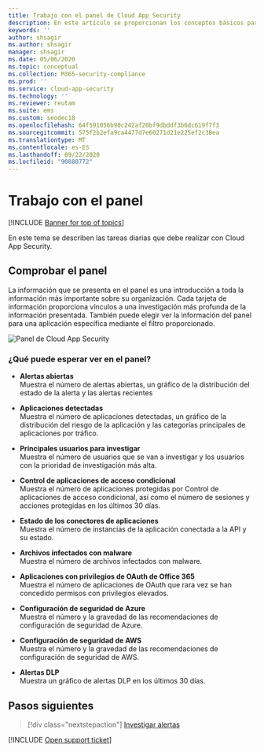 ```yaml
---
title: Trabajo con el panel de Cloud App Security
description: En este artículo se proporcionan los conceptos básicos para usar el panel de Cloud App Security.
keywords: ''
author: shsagir
ms.author: shsagir
manager: shsagir
ms.date: 05/06/2020
ms.topic: conceptual
ms.collection: M365-security-compliance
ms.prod: ''
ms.service: cloud-app-security
ms.technology: ''
ms.reviewer: reutam
ms.suite: ems
ms.custom: seodec18
ms.openlocfilehash: 64f591056b90c242af20bf9dbddf3b6dc619f7f3
ms.sourcegitcommit: 575f2b2efa9ca4477d7e60271d21e225ef2c38ea
ms.translationtype: MT
ms.contentlocale: es-ES
ms.lasthandoff: 09/22/2020
ms.locfileid: "90880772"
---
```

# <a name="working-with-the-dashboard"></a>Trabajo con el panel

[!INCLUDE [Banner for top of topics](includes/banner.md)]

En este tema se describen las tareas diarias que debe realizar con Cloud App Security.  

## <a name="check-the-dashboard"></a>Comprobar el panel

La información que se presenta en el panel es una introducción a toda la información más importante sobre su organización. Cada tarjeta de información proporciona vínculos a una investigación más profunda de la información presentada. También puede elegir ver la información del panel para una aplicación específica mediante el filtro proporcionado.

![Panel de Cloud App Security](media/dashboard-enhanced.png)

### <a name="what-can-you-expect-to-see-in-the-dashboard"></a>¿Qué puede esperar ver en el panel?

- **Alertas abiertas**  
Muestra el número de alertas abiertas, un gráfico de la distribución del estado de la alerta y las alertas recientes

- **Aplicaciones detectadas**  
Muestra el número de aplicaciones detectadas, un gráfico de la distribución del riesgo de la aplicación y las categorías principales de aplicaciones por tráfico.
- **Principales usuarios para investigar**  
Muestra el número de usuarios que se van a investigar y los usuarios con la prioridad de investigación más alta.
- **Control de aplicaciones de acceso condicional**  
Muestra el número de aplicaciones protegidas por Control de aplicaciones de acceso condicional, así como el número de sesiones y acciones protegidas en los últimos 30 días.
- **Estado de los conectores de aplicaciones**  
Muestra el número de instancias de la aplicación conectada a la API y su estado.
- **Archivos infectados con malware**  
Muestra el número de archivos infectados con malware.
- **Aplicaciones con privilegios de OAuth de Office 365**  
Muestra el número de aplicaciones de OAuth que rara vez se han concedido permisos con privilegios elevados.
- **Configuración de seguridad de Azure**  
Muestra el número y la gravedad de las recomendaciones de configuración de seguridad de Azure.
- **Configuración de seguridad de AWS**  
Muestra el número y la gravedad de las recomendaciones de configuración de seguridad de AWS.
- **Alertas DLP**  
Muestra un gráfico de alertas DLP en los últimos 30 días.
<!-- - **Activity map**  
Shows the global spread of activities performed by users over the last 30 days. -->

## <a name="next-steps"></a>Pasos siguientes

> [!div class="nextstepaction"]
> [Investigar alertas](investigate.md)

[!INCLUDE [Open support ticket](includes/support.md)]
